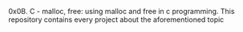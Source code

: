 0x0B. C - malloc, free: using malloc and free in c programming. This repository contains every project about the aforementioned topic
